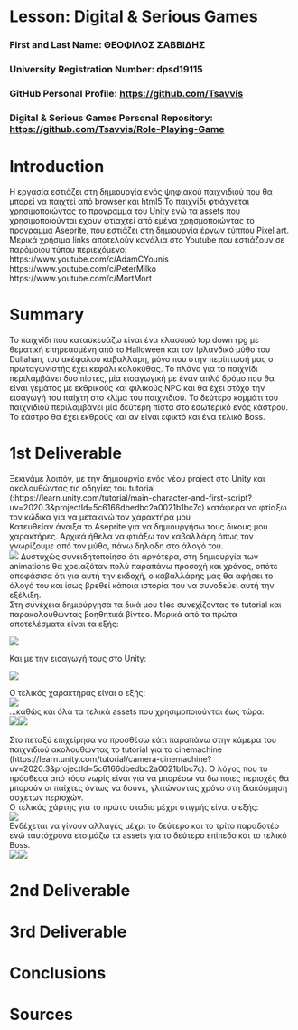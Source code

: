 # Lesson: Digital & Serious Games

### First and Last Name: ΘΕΟΦΙΛΟΣ ΣΑΒΒΙΔΗΣ 
### University Registration Number: dpsd19115
### GitHub Personal Profile: https://github.com/Tsavvis
### Digital & Serious Games Personal Repository: https://github.com/Tsavvis/Role-Playing-Game

# Introduction
<p>
Η εργασία εστιάζει στη δημιουργία ενός ψηφιακού παιχνιδιού που θα μπορεί να παιχτεί από browser και html5.Το παιχνίδι φτιάχνεται χρησιμοποιώντας το προγραμμα του Unity ενώ τα assets που χρησιμοποιούνται εχουν φτιαχτεί από εμένα χρησμοποιώντας το προγραμμα Aseprite, που εστιάζει στη δημιουργία έργων τύππου Pixel art. <br/>
Μερικά χρήσιμα links αποτελούν κανάλια στο Youtube που εστιάζουν σε παρόμοιου τύπου περιεχόμενο:<br/>
https://www.youtube.com/c/AdamCYounis<br/>
https://www.youtube.com/c/PeterMilko<br/>
https://www.youtube.com/c/MortMort
<p/>

# Summary
<p>
Το παιχνίδι που κατασκευάζω είναι ένα κλασσικό top down rpg με θεματική επηρεασμένη από το Halloween και τον Ιρλανδικό μύθο του Dullahan, του ακέφαλου καβαλλάρη, μόνο που στην περίπτωσή μας ο πρωταγωνιστής έχει κεφάλι κολοκύθας. Το πλάνο για το παιχνίδι περιλαμβάνει δυο πίστες, μία εισαγωγική με έναν απλό δρόμο που θα είναι γεμάτος με εκθρικούς και φιλικούς NPC και θα έχει στόχο την εισαγωγή του παίχτη στο κλίμα του παιχνιδιού. Το δεύτερο κομμάτι του παιχνιδιού περιλαμβάνει μία δεύτερη πίστα στο εσωτερικό ενός κάστρου. Το κάστρο θα έχει εκθρούς και αν είναι εφικτό και ένα τελικό Boss.
<p/>

# 1st Deliverable

<p> 
Ξεκινάμε λοιπόν, με την δημιουργία ενός νέου project στο Unity και ακολουθώντας τις οδηγίες του tutorial (:https://learn.unity.com/tutorial/main-character-and-first-script?uv=2020.3&projectId=5c6166dbedbc2a0021b1bc7c) κατάφερα να φτίαξω τον κώδικα για να μετακινώ τον χαρακτήρα μου<br/>
Κατευθείαν άνοιξα το Aseprite για να δημιουργήσω τους δικους μου χαρακτήρες. Αρχικά ήθελα να φτιάξω τον καβαλλάρη όπως τον γνωρίζουμε από τον μύθο, πάνω δηλαδη στο άλογό του.<br/>
<img src="Screenshot_2.jpg">
Δυστυχώς συνειδητοποίησα ότι αργότερα, στη δημιουργία των animations θα χρειαζόταν πολύ παραπάνω προσοχή και χρόνος, οπότε αποφάσισα ότι για αυτή την εκδοχή, ο καβαλλάρης μας θα αφήσει το άλογό του και ίσως βρεθεί κάποια ιστορία που να συνοδεύει αυτή την εξέλιξη.<br/>
Στη συνέχεια δημιούργησα τα δικά μου tiles συνεχίζοντας το tutorial και παρακολουθώντας βοηθητικά βίντεο. Μερικά από τα πρώτα αποτελέσματα είναι τα εξής:<br/>
<p>
<img src="Screenshot_3.jpg">
<p/>
Και με την εισαγωγή τους στο Unity:<br>
<p>
<img src="Screenshot_4.jpg">
<p/>
Ο τελικός χαρακτήρας είναι ο εξής:<br/>
<img src="Screenshot_14.jpg"><br/>
...καθώς και όλα τα τελικά assets που χρησιμοποιούνται έως τώρα:<br/>
<img src="Screenshot_8.jpg"><img src="Screenshot_7.jpg"><br/>
<br/>
Στο πεταξύ επιχείρησα να προσθέσω κάτι παραπάνω στην κάμερα του παιχνιδιού ακολουθώντας το tutorial για το cinemachine (https://learn.unity.com/tutorial/camera-cinemachine?uv=2020.3&projectId=5c6166dbedbc2a0021b1bc7c). Ο λόγος που το πρόσθεσα από τόσο νωρίς είναι για να μπορέσω να δω ποιες περιοχές θα μπορούν οι παίχτες όντως να δούνε, γλιτώνοντας χρόνο στη διακόσμηση ασχετων περιοχών.
<br/>
Ο τελικός χάρτης για το πρώτο σταδιο μέχρι στιγμής είναι ο εξής:<br>
<img src="Screenshot_15.jpg"><br/>
Ενδέχεται να γίνουν αλλαγές μέχρι το δεύτερο και το τρίτο παραδοτέο ενώ ταυτόχρονα ετοιμάζω τα assets για το δεύτερο επίπεδο και το τελικό Boss.<br/>
<img src="Screenshot_16.jpg"><img src="Screenshot_17.jpg"><br/>
<p/>

# 2nd Deliverable


# 3rd Deliverable 


# Conclusions


# Sources
